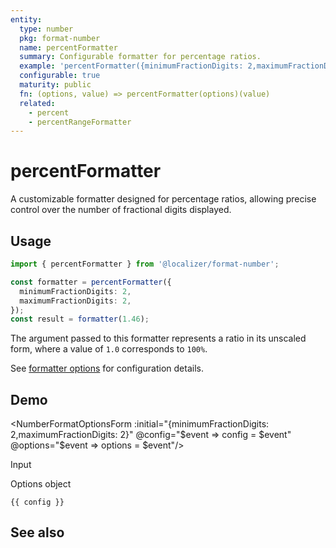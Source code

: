 ```yaml
---
entity:
  type: number
  pkg: format-number
  name: percentFormatter
  summary: Configurable formatter for percentage ratios.
  example: 'percentFormatter({minimumFractionDigits: 2,maximumFractionDigits: 2})(1.46)'
  configurable: true
  maturity: public
  fn: (options, value) => percentFormatter(options)(value)
  related:
    - percent
    - percentRangeFormatter
---
```


# percentFormatter <Package name="format-number"/>

A customizable formatter designed for percentage ratios, allowing precise control over the number of fractional digits displayed.

## Usage

```typescript twoslash
import { percentFormatter } from '@localizer/format-number';

const formatter = percentFormatter({
  minimumFractionDigits: 2,
  maximumFractionDigits: 2,
});
const result = formatter(1.46);
```

The argument passed to this formatter represents a ratio in its unscaled form, where a value of `1.0` corresponds to `100%`.

See [formatter options](./options/index.md) for configuration details.

## Demo

<script setup>
  import { ref } from 'vue';
  import { NFormItem } from 'naive-ui/es/form';
  import { NInputNumber } from 'naive-ui/es/input-number';
  import { NDivider } from 'naive-ui/es/divider';
  import NumberFormatOptionsForm from './NumberFormatOptionsForm.vue';

  const value = ref(1.46);
  const config = ref();
  const options = ref({});
</script>

<EntityDemo :args="[options, value]">

<NumberFormatOptionsForm :initial="{minimumFractionDigits: 2,maximumFractionDigits: 2}" @config="$event => config = $event" @options="$event => options = $event"/>

<NDivider title-placement="left">Input</NDivider>
<NFormItem label="Value"><NInputNumber clearable v-model:value="value" :step="0.01"/></NFormItem>

<NDivider title-placement="left">Options object</NDivider>

```-vue
{{ config }}
```

</EntityDemo>

## See also

<Entities />
